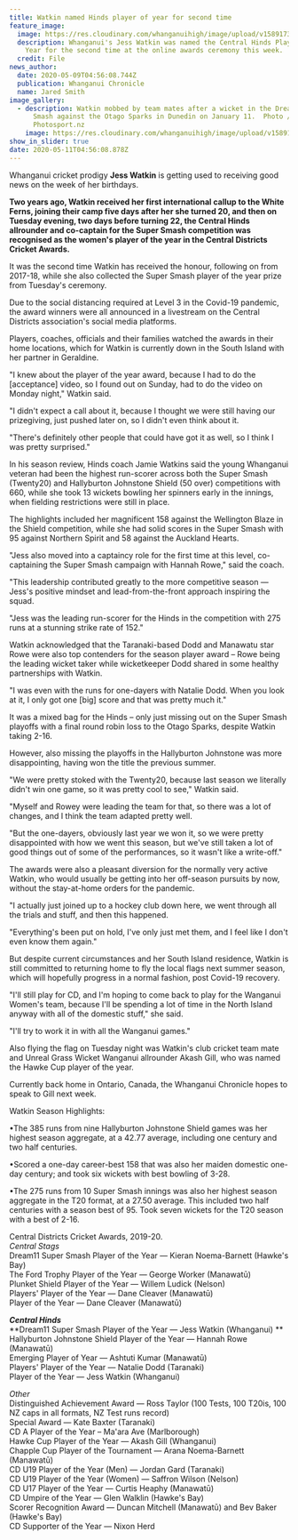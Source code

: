 ```yaml
---
title: Watkin named Hinds player of year for second time
feature_image:
  image: https://res.cloudinary.com/whanganuihigh/image/upload/v1589173050/News/Jess_Watkin._Chron_9.5.20.jpg
  description: Whanganui's Jess Watkin was named the Central Hinds Player of the
    Year for the second time at the online awards ceremony this week.
  credit: File
news_author:
  date: 2020-05-09T04:56:08.744Z
  publication: Whanganui Chronicle
  name: Jared Smith
image_gallery:
  - description: Watkin mobbed by team mates after a wicket in the Dream11 Super
      Smash against the Otago Sparks in Dunedin on January 11.  Photo /
      Photosport.nz
    image: https://res.cloudinary.com/whanganuihigh/image/upload/v1589173207/News/Jess_Watkin._2.Chron_9.5.20.jpg
show_in_slider: true
date: 2020-05-11T04:56:08.878Z
---
```

Whanganui cricket prodigy **Jess Watkin** is getting used to receiving good news on the week of her birthdays.

**Two years ago, Watkin received her first international callup to the White Ferns, joining their camp five days after her she turned 20, and then on Tuesday evening, two days before turning 22, the Central Hinds allrounder and co-captain for the Super Smash competition was recognised as the women's player of the year in the Central Districts Cricket Awards.**

It was the second time Watkin has received the honour, following on from 2017-18, while she also collected the Super Smash player of the year prize from Tuesday's ceremony.

Due to the social distancing required at Level 3 in the Covid-19 pandemic, the award winners were all announced in a livestream on the Central Districts association's social media platforms.

Players, coaches, officials and their families watched the awards in their home locations, which for Watkin is currently down in the South Island with her partner in Geraldine.

"I knew about the player of the year award, because I had to do the [acceptance] video, so I found out on Sunday, had to do the video on Monday night," Watkin said.

"I didn't expect a call about it, because I thought we were still having our prizegiving, just pushed later on, so I didn't even think about it.

"There's definitely other people that could have got it as well, so I think I was pretty surprised."

In his season review, Hinds coach Jamie Watkins said the young Whanganui veteran had been the highest run-scorer across both the Super Smash (Twenty20) and Hallyburton Johnstone Shield (50 over) competitions with 660, while she took 13 wickets bowling her spinners early in the innings, when fielding restrictions were still in place.

The highlights included her magnificent 158 against the Wellington Blaze in the Shield competition, while she had solid scores in the Super Smash with 95 against Northern Spirit and 58 against the Auckland Hearts.

"Jess also moved into a captaincy role for the first time at this level, co-captaining the Super Smash campaign with Hannah Rowe," said the coach.

"This leadership contributed greatly to the more competitive season — Jess's positive mindset and lead-from-the-front approach inspiring the squad.

"Jess was the leading run-scorer for the Hinds in the competition with 275 runs at a stunning strike rate of 152."

Watkin acknowledged that the Taranaki-based Dodd and Manawatu star Rowe were also top contenders for the season player award – Rowe being the leading wicket taker while wicketkeeper Dodd shared in some healthy partnerships with Watkin.

"I was even with the runs for one-dayers with Natalie Dodd. When you look at it, I only got one [big] score and that was pretty much it."

It was a mixed bag for the Hinds – only just missing out on the Super Smash playoffs with a final round robin loss to the Otago Sparks, despite Watkin taking 2-16.

However, also missing the playoffs in the Hallyburton Johnstone was more disappointing, having won the title the previous summer.

"We were pretty stoked with the Twenty20, because last season we literally didn't win one game, so it was pretty cool to see," Watkin said.

"Myself and Rowey were leading the team for that, so there was a lot of changes, and I think the team adapted pretty well.

"But the one-dayers, obviously last year we won it, so we were pretty disappointed with how we went this season, but we've still taken a lot of good things out of some of the performances, so it wasn't like a write-off."

The awards were also a pleasant diversion for the normally very active Watkin, who would usually be getting into her off-season pursuits by now, without the stay-at-home orders for the pandemic.

"I actually just joined up to a hockey club down here, we went through all the trials and stuff, and then this happened.

"Everything's been put on hold, I've only just met them, and I feel like I don't even know them again."

But despite current circumstances and her South Island residence, Watkin is still committed to returning home to fly the local flags next summer season, which will hopefully progress in a normal fashion, post Covid-19 recovery.

"I'll still play for CD, and I'm hoping to come back to play for the Wanganui Women's team, because I'll be spending a lot of time in the North Island anyway with all of the domestic stuff," she said.

"I'll try to work it in with all the Wanganui games."

Also flying the flag on Tuesday night was Watkin's club cricket team mate and Unreal Grass Wicket Wanganui allrounder Akash Gill, who was named the Hawke Cup player of the year.

Currently back home in Ontario, Canada, the Whanganui Chronicle hopes to speak to Gill next week.


Watkin Season Highlights:

•The 385 runs from nine Hallyburton Johnstone Shield games was her highest season aggregate, at a 42.77 average, including one century and two half centuries.

•Scored a one-day career-best 158 that was also her maiden domestic one-day century; and took six wickets with best bowling of 3-28.


•The 275 runs from 10 Super Smash innings was also her highest season aggregate in the T20 format, at a 27.50 average. This included two half centuries with a season best of 95. Took seven wickets for the T20 season with a best of 2-16.


Central Districts Cricket Awards, 2019-20.  
_Central Stags_  
Dream11 Super Smash Player of the Year — Kieran Noema-Barnett (Hawke's Bay)  
The Ford Trophy Player of the Year — George Worker (Manawatū)  
Plunket Shield Player of the Year — Willem Ludick (Nelson)  
Players' Player of the Year — Dane Cleaver (Manawatū)  
Player of the Year — Dane Cleaver (Manawatū)

_**Central Hinds**_  
**Dream11 Super Smash Player of the Year — Jess Watkin (Whanganui)**  
Hallyburton Johnstone Shield Player of the Year — Hannah Rowe (Manawatū)  
Emerging Player of Year — Ashtuti Kumar (Manawatū)  
Players' Player of the Year — Natalie Dodd (Taranaki)  
Player of the Year — Jess Watkin (Whanganui)

_Other_  
Distinguished Achievement Award — Ross Taylor (100 Tests, 100 T20is, 100 NZ caps in all formats, NZ Test runs record)  
Special Award — Kate Baxter (Taranaki)  
CD A Player of the Year – Ma'ara Ave (Marlborough)  
Hawke Cup Player of the Year — Akash Gill (Whanganui)  
Chapple Cup Player of the Tournament — Arana Noema-Barnett (Manawatū)  
CD U19 Player of the Year (Men) — Jordan Gard (Taranaki)  
CD U19 Player of the Year (Women) — Saffron Wilson (Nelson)  
CD U17 Player of the Year — Curtis Heaphy (Manawatū)  
CD Umpire of the Year — Glen Walklin (Hawke's Bay)  
Scorer Recognition Award — Duncan Mitchell (Manawatū) and Bev Baker (Hawke's Bay)  
CD Supporter of the Year — Nixon Herd